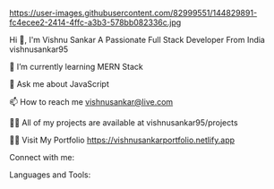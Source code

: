 https://user-images.githubusercontent.com/82999551/144829891-fc4ecee2-2414-4ffc-a3b3-578bb082336c.jpg

Hi 👋, I'm Vishnu Sankar
A Passionate Full Stack Developer From India
vishnusankar95

🌱 I’m currently learning MERN Stack

💬 Ask me about JavaScript

📫 How to reach me vishnusankar@live.com

👨‍💻 All of my projects are available at vishnusankar95/projects

🙋‍♂️ Visit My Portfolio https://vishnusankarportfolio.netlify.app

Connect with me:


Languages and Tools:




